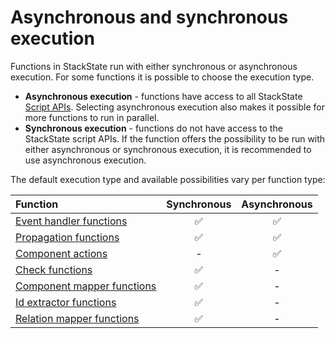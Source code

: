 # Asynchronous and synchronous execution

Functions in StackState run with either synchronous or asynchronous execution. For some functions it is possible to choose the execution type.

- **Asynchronous execution** - functions have access to all StackState [Script APIs](../reference/scripting/README.md). Selecting asynchronous execution also makes it possible for more functions to run in parallel.
- **Synchronous execution** - functions do not have access to the StackState script APIs. If the function offers the possibility to be run with either asynchronous or synchronous execution, it is recommended to use asynchronous execution.

The default execution type and available possibilities vary per function type:

| Function | Synchronous | Asynchronous |
| :--- | :---: | :---: |
| [Event handler functions](custom-functions/event-handler-functions.md) | ✅ | ✅ |
| [Propagation functions](custom-functions/propagation-functions.md#propagation-functions) | ✅ | ✅ |
| [Component actions](custom-functions/component-actions.md) | - | ✅ |
| [Check functions](/develop/developer-guides/custom-functions/check-functions.md) | ✅ | - |
| [Component mapper functions](custom-functions/mapper-functions.md) | ✅ | - |
| [Id extractor functions](custom-functions/id-extractor-functions.md) | ✅ | - |
| [Relation mapper functions](custom-functions/mapper-functions.md) | ✅ | - |